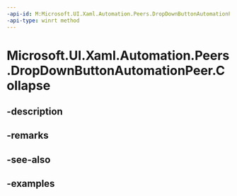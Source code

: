 ```yaml
---
-api-id: M:Microsoft.UI.Xaml.Automation.Peers.DropDownButtonAutomationPeer.Collapse
-api-type: winrt method
---
```


# Microsoft.UI.Xaml.Automation.Peers.DropDownButtonAutomationPeer.Collapse

<!--
public void Collapse ();
-->

## -description

## -remarks

## -see-also

## -examples

